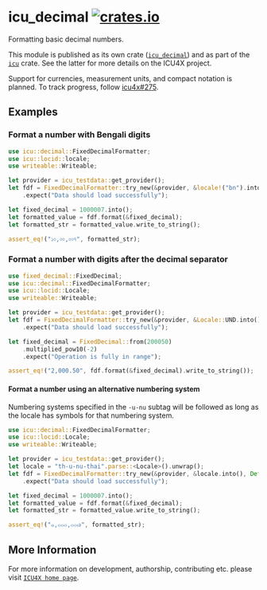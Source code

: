 # icu_decimal [![crates.io](https://img.shields.io/crates/v/icu_decimal)](https://crates.io/crates/icu_decimal)

Formatting basic decimal numbers.

This module is published as its own crate ([`icu_decimal`](https://docs.rs/icu_decimal/latest/icu_decimal/))
and as part of the [`icu`](https://docs.rs/icu/latest/icu/) crate. See the latter for more details on the ICU4X project.

Support for currencies, measurement units, and compact notation is planned. To track progress,
follow [icu4x#275](https://github.com/unicode-org/icu4x/issues/275).

## Examples

### Format a number with Bengali digits

```rust
use icu::decimal::FixedDecimalFormatter;
use icu::locid::locale;
use writeable::Writeable;

let provider = icu_testdata::get_provider();
let fdf = FixedDecimalFormatter::try_new(&provider, &locale!("bn").into(), Default::default())
    .expect("Data should load successfully");

let fixed_decimal = 1000007.into();
let formatted_value = fdf.format(&fixed_decimal);
let formatted_str = formatted_value.write_to_string();

assert_eq!("১০,০০,০০৭", formatted_str);
```

### Format a number with digits after the decimal separator

```rust
use fixed_decimal::FixedDecimal;
use icu::decimal::FixedDecimalFormatter;
use icu::locid::Locale;
use writeable::Writeable;

let provider = icu_testdata::get_provider();
let fdf = FixedDecimalFormatter::try_new(&provider, &Locale::UND.into(), Default::default())
    .expect("Data should load successfully");

let fixed_decimal = FixedDecimal::from(200050)
    .multiplied_pow10(-2)
    .expect("Operation is fully in range");

assert_eq!("2,000.50", fdf.format(&fixed_decimal).write_to_string());
```

#### Format a number using an alternative numbering system

Numbering systems specified in the `-u-nu` subtag will be followed as long as the locale has
symbols for that numbering system.

```rust
use icu::decimal::FixedDecimalFormatter;
use icu::locid::Locale;
use writeable::Writeable;

let provider = icu_testdata::get_provider();
let locale = "th-u-nu-thai".parse::<Locale>().unwrap();
let fdf = FixedDecimalFormatter::try_new(&provider, &locale.into(), Default::default())
    .expect("Data should load successfully");

let fixed_decimal = 1000007.into();
let formatted_value = fdf.format(&fixed_decimal);
let formatted_str = formatted_value.write_to_string();

assert_eq!("๑,๐๐๐,๐๐๗", formatted_str);
```

[`FixedDecimalFormatter`]: FixedDecimalFormatter

## More Information

For more information on development, authorship, contributing etc. please visit [`ICU4X home page`](https://github.com/unicode-org/icu4x).
